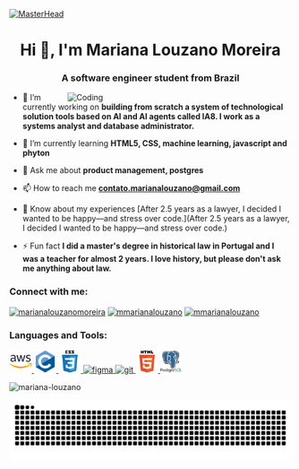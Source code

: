 [![MasterHead](https:user-images.githubusercontent.com/80825073/229536673-07af8232-8ec5-4eae-b153-31b8e2447bb1.jpg)](https://www.linkedin.com/in/marianalouzanomoreira/)
<h1 align="center">Hi 👋, I'm Mariana Louzano Moreira</h1>
<h3 align="center">A software engineer student from Brazil</h3>
<img align="right" alt="Coding" width="400" src="https://images.steamusercontent.com/ugc/2027220730000742480/B3DF935B9548A37E11D8894A499B5D4C61CCA11C/?imw=512&&ima=fit&impolicy=Letterbox&imcolor=%23000000&letterbox=false">

- 🔭 I’m currently working on **building from scratch a system of technological solution tools based on AI and AI agents called IA8. I work as a systems analyst and database administrator.**

- 🌱 I’m currently learning **HTML5, CSS, machine learning, javascript and phyton**

- 💬 Ask me about **product management, postgres**

- 📫 How to reach me **contato.marianalouzano@gmail.com**

- 📄 Know about my experiences [After 2.5 years as a lawyer, I decided I wanted to be happy—and stress over code.](After 2.5 years as a lawyer, I decided I wanted to be happy—and stress over code.)

- ⚡ Fun fact **I did a master's degree in historical law in Portugal and I was a teacher for almost 2 years. I love history, but please don't ask me anything about law.**

<h3 align="left">Connect with me:</h3>
<p align="left">
<a href="https://linkedin.com/in/marianalouzanomoreira" target="blank"><img align="center" src="https://raw.githubusercontent.com/rahuldkjain/github-profile-readme-generator/master/src/images/icons/Social/linked-in-alt.svg" alt="marianalouzanomoreira" height="30" width="40" /></a>
<a href="https://instagram.com/mmarianalouzano" target="blank"><img align="center" src="https://raw.githubusercontent.com/rahuldkjain/github-profile-readme-generator/master/src/images/icons/Social/instagram.svg" alt="mmarianalouzano" height="30" width="40" /></a>
<a href="https://www.youtube.com/c/mmarianalouzano" target="blank"><img align="center" src="https://raw.githubusercontent.com/rahuldkjain/github-profile-readme-generator/master/src/images/icons/Social/youtube.svg" alt="mmarianalouzano" height="30" width="40" /></a>
</p>

<h3 align="left">Languages and Tools:</h3>
<p align="left"> <a href="https://aws.amazon.com" target="_blank" rel="noreferrer"> <img src="https://raw.githubusercontent.com/devicons/devicon/master/icons/amazonwebservices/amazonwebservices-original-wordmark.svg" alt="aws" width="40" height="40"/> </a> <a href="https://www.cprogramming.com/" target="_blank" rel="noreferrer"> <img src="https://raw.githubusercontent.com/devicons/devicon/master/icons/c/c-original.svg" alt="c" width="40" height="40"/> </a> <a href="https://www.w3schools.com/css/" target="_blank" rel="noreferrer"> <img src="https://raw.githubusercontent.com/devicons/devicon/master/icons/css3/css3-original-wordmark.svg" alt="css3" width="40" height="40"/> </a> <a href="https://www.figma.com/" target="_blank" rel="noreferrer"> <img src="https://www.vectorlogo.zone/logos/figma/figma-icon.svg" alt="figma" width="40" height="40"/> </a> <a href="https://git-scm.com/" target="_blank" rel="noreferrer"> <img src="https://www.vectorlogo.zone/logos/git-scm/git-scm-icon.svg" alt="git" width="40" height="40"/> </a> <a href="https://www.w3.org/html/" target="_blank" rel="noreferrer"> <img src="https://raw.githubusercontent.com/devicons/devicon/master/icons/html5/html5-original-wordmark.svg" alt="html5" width="40" height="40"/> </a> <a href="https://www.postgresql.org" target="_blank" rel="noreferrer"> <img src="https://raw.githubusercontent.com/devicons/devicon/master/icons/postgresql/postgresql-original-wordmark.svg" alt="postgresql" width="40" height="40"/> </a> </p>

<p>&nbsp;<img align="left" src="https://github-readme-stats.vercel.app/api?username=mariana-louzano&show_icons=true&locale=en" alt="mariana-louzano" /></p>

<img align="left" src="https://raw.githubusercontent.com/mariana-louzano/mariana-louzano/output/snake.svg" alt="Snake animation" />

###


<!---
mariana-louzano/mariana-louzano is a ✨ special ✨ repository because its `README.md` (this file) appears on your GitHub profile.
You can click the Preview link to take a look at your changes.
--->
